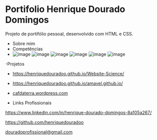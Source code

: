 # Portifolio Henrique Dourado Domingos



Projeto de portifólio pessoal, desenvolvido com HTML e CSS.


- Sobre mim
- Competências 
- ![image](https://user-images.githubusercontent.com/125815196/236654820-92dc3a04-5d28-435c-a79a-4b20277e1c92.png)
![image](https://user-images.githubusercontent.com/125815196/236654830-d47ac992-5304-47b3-948a-a56e7173a51e.png)
![image](https://user-images.githubusercontent.com/125815196/236654843-ffafdf05-f253-473d-b0ba-3eafa3682fa7.png)
![image](https://user-images.githubusercontent.com/125815196/236654856-242720a5-84b3-4961-a9be-68df24de6384.png)
![image](https://user-images.githubusercontent.com/125815196/236543401-e28a03e3-d072-45f8-971a-22df95eb104c.png)
![image](https://user-images.githubusercontent.com/125815196/236543590-be525dc8-7eb1-4da8-aeb4-2f3823dbdba4.png)



 -Projetos 
- https://henriquedouradoo.github.io/Website-Science/

- https://henriquedouradoo.github.io/amavel.github.io/
 
- [cafdaterra.wordpress.com](https://cafdaterra.wordpress.com/)


- Links Profissionais

https://www.linkedin.com/in/henrique-dourado-domingos-8a105a267/

https://github.com/henriquedouradoo

douradoprofissional@gmail.com


